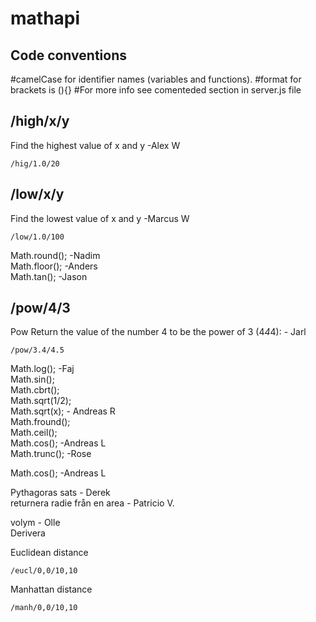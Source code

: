 # mathapi

## Code conventions 
#camelCase for identifier names (variables and functions).
#format for brackets is (){}
#For more info see comenteded section in server.js file


## /high/x/y
Find the highest value of x and y -Alex W  
```
/hig/1.0/20  
```
 
## /low/x/y
Find the lowest value of x and y -Marcus W  
```
/low/1.0/100  
```

Math.round(); -Nadim  
Math.floor(); -Anders  
Math.tan();  -Jason  
## /pow/4/3 
Pow Return the value of the number 4 to be the power of 3 (4*4*4): - Jarl  
```
/pow/3.4/4.5
```

Math.log();  -Faj  
Math.sin();  
Math.cbrt();  
Math.sqrt(1/2);  
Math.sqrt(x); - Andreas R  
Math.fround();  
Math.ceil();  
Math.cos(); -Andreas L   
Math.trunc(); -Rose

Math.cos(); -Andreas L  

Pythagoras sats - Derek  
returnera radie från en area - Patricio V.

volym - Olle  
Derivera  



Euclidean distance
```
/eucl/0,0/10,10
```

Manhattan distance
```
/manh/0,0/10,10
```

